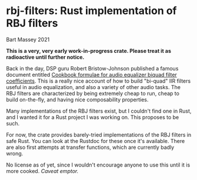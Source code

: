 # rbj-filters: Rust implementation of RBJ filters
Bart Massey 2021

**This is a very, very early work-in-progress crate. Please
treat it as radioactive until further notice.**

Back in the day, DSP guru Robert Bristow-Johnson published a
famous document entitled
[Cookbook formulae for audio equalizer biquad filter coefficients](https://webaudio.github.io/Audio-EQ-Cookbook/audio-eq-cookbook.html). This
is a really nice account of how to build "bi-quad" IIR
filters useful in audio equalization, and also a variety of
other audio tasks. The RBJ filters are characterized by
being extremely cheap to run, cheap to build on-the-fly, and
having nice composability properties.

Many implementations of the RBJ filters exist, but I
couldn't find one in Rust, and I wanted it for a Rust
project I was working on. This proposes to be such.

For now, the crate provides barely-tried implementations of
the RBJ filters in safe Rust. You can look at the Rustdoc
for these once it's available. There are also first attempts
at transfer functions, which are currently badly wrong.

No license as of yet, since I wouldn't encourage anyone to
use this until it is more cooked. *Caveat emptor.*
